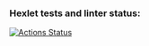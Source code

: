 ### Hexlet tests and linter status:
[![Actions Status](https://github.com/RinatKhabibullin/rails-project-64/workflows/hexlet-check/badge.svg)](https://github.com/RinatKhabibullin/rails-project-64/actions)